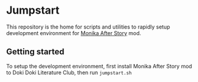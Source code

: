 # Jumpstart
This repository is the home for scripts and utilities to rapidly setup
development environment for [Monika After Story](https://github.com/monika-after-story/monikamoddev) mod.

## Getting started
To setup the development environment, first install Monika After Story mod to Doki Doki Literature Club, then
run `jumpstart.sh`
